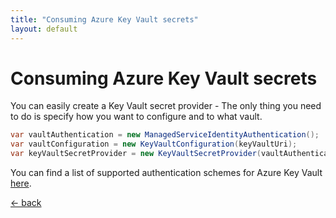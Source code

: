 ```yaml
---
title: "Consuming Azure Key Vault secrets"
layout: default
---
```


# Consuming Azure Key Vault secrets

You can easily create a Key Vault secret provider - The only thing you need to do is specify how you want to configure and to what vault.

```csharp
var vaultAuthentication = new ManagedServiceIdentityAuthentication();
var vaultConfiguration = new KeyVaultConfiguration(keyVaultUri);
var keyVaultSecretProvider = new KeyVaultSecretProvider(vaultAuthentication, vaultConfiguration)
```

You can find a list of supported authentication schemes for Azure Key Vault [here](./../auth/azure-key-vault).

[&larr; back](/)
